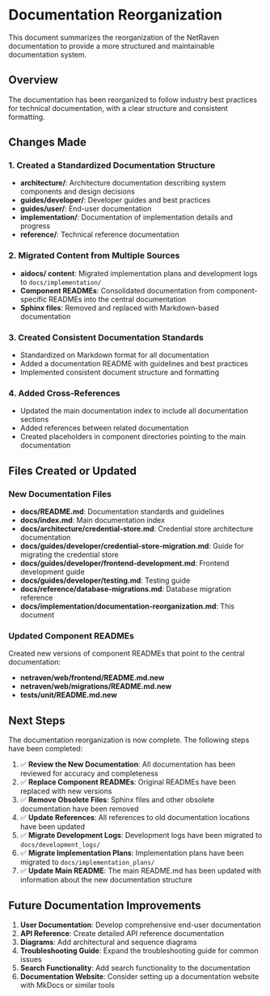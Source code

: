 # Documentation Reorganization

This document summarizes the reorganization of the NetRaven documentation to provide a more structured and maintainable documentation system.

## Overview

The documentation has been reorganized to follow industry best practices for technical documentation, with a clear structure and consistent formatting.

## Changes Made

### 1. Created a Standardized Documentation Structure

- **architecture/**: Architecture documentation describing system components and design decisions
- **guides/developer/**: Developer guides and best practices
- **guides/user/**: End-user documentation
- **implementation/**: Documentation of implementation details and progress
- **reference/**: Technical reference documentation

### 2. Migrated Content from Multiple Sources

- **aidocs/ content**: Migrated implementation plans and development logs to `docs/implementation/`
- **Component READMEs**: Consolidated documentation from component-specific READMEs into the central documentation
- **Sphinx files**: Removed and replaced with Markdown-based documentation

### 3. Created Consistent Documentation Standards

- Standardized on Markdown format for all documentation
- Added a documentation README with guidelines and best practices
- Implemented consistent document structure and formatting

### 4. Added Cross-References

- Updated the main documentation index to include all documentation sections
- Added references between related documentation
- Created placeholders in component directories pointing to the main documentation

## Files Created or Updated

### New Documentation Files

- **docs/README.md**: Documentation standards and guidelines
- **docs/index.md**: Main documentation index
- **docs/architecture/credential-store.md**: Credential store architecture documentation
- **docs/guides/developer/credential-store-migration.md**: Guide for migrating the credential store
- **docs/guides/developer/frontend-development.md**: Frontend development guide
- **docs/guides/developer/testing.md**: Testing guide
- **docs/reference/database-migrations.md**: Database migration reference
- **docs/implementation/documentation-reorganization.md**: This document

### Updated Component READMEs

Created new versions of component READMEs that point to the central documentation:
- **netraven/web/frontend/README.md.new**
- **netraven/web/migrations/README.md.new**
- **tests/unit/README.md.new**

## Next Steps

The documentation reorganization is now complete. The following steps have been completed:

1. ✅ **Review the New Documentation**: All documentation has been reviewed for accuracy and completeness
2. ✅ **Replace Component READMEs**: Original READMEs have been replaced with new versions
3. ✅ **Remove Obsolete Files**: Sphinx files and other obsolete documentation have been removed
4. ✅ **Update References**: All references to old documentation locations have been updated
5. ✅ **Migrate Development Logs**: Development logs have been migrated to `docs/development_logs/`
6. ✅ **Migrate Implementation Plans**: Implementation plans have been migrated to `docs/implementation_plans/`
7. ✅ **Update Main README**: The main README.md has been updated with information about the new documentation structure

## Future Documentation Improvements

1. **User Documentation**: Develop comprehensive end-user documentation
2. **API Reference**: Create detailed API reference documentation
3. **Diagrams**: Add architectural and sequence diagrams
4. **Troubleshooting Guide**: Expand the troubleshooting guide for common issues
5. **Search Functionality**: Add search functionality to the documentation
6. **Documentation Website**: Consider setting up a documentation website with MkDocs or similar tools 